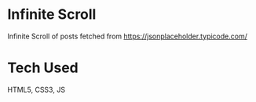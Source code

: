# Infinite Scroll

Infinite Scroll of posts fetched from https://jsonplaceholder.typicode.com/

# Tech Used

HTML5, CSS3, JS